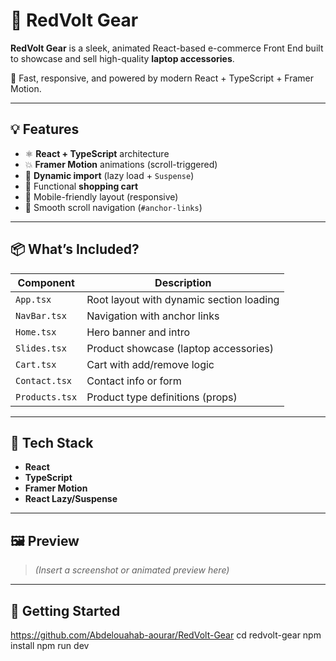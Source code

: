 # 🔴 RedVolt Gear

**RedVolt Gear** is a sleek, animated React-based e-commerce Front End built to showcase and sell high-quality **laptop accessories**.

🚀 Fast, responsive, and powered by modern React + TypeScript + Framer Motion.

---

## 💡 Features

- ⚛️ **React + TypeScript** architecture
- 💥 **Framer Motion** animations (scroll-triggered)
- 🧠 **Dynamic import** (lazy load + `Suspense`)
- 🛒 Functional **shopping cart**
- 📱 Mobile-friendly layout (responsive)
- 🔗 Smooth scroll navigation (`#anchor-links`)

---

## 📦 What’s Included?

| Component      | Description                             |
|----------------|-----------------------------------------|
| `App.tsx`      | Root layout with dynamic section loading |
| `NavBar.tsx`   | Navigation with anchor links             |
| `Home.tsx`     | Hero banner and intro                    |
| `Slides.tsx`   | Product showcase (laptop accessories)    |
| `Cart.tsx`     | Cart with add/remove logic               |
| `Contact.tsx`  | Contact info or form                     |
| `Products.tsx` | Product type definitions (props)         |

---

## 🔧 Tech Stack

- **React**
- **TypeScript**
- **Framer Motion**
- **React Lazy/Suspense**

---

## 🖼️ Preview

> _(Insert a screenshot or animated preview here)_

---

## 🚀 Getting Started

https://github.com/Abdelouahab-aourar/RedVolt-Gear
cd redvolt-gear
npm install
npm run dev
